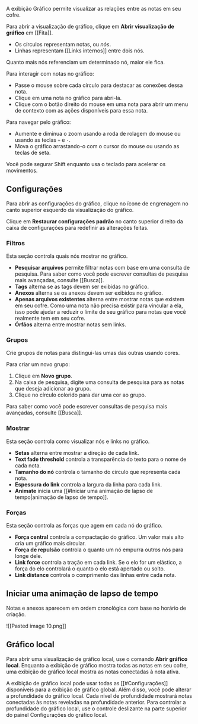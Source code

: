 A exibição Gráfico permite visualizar as relações entre as notas em seu cofre.

Para abrir a visualização de gráfico, clique em **Abrir visualização de gráfico** em [[Fita]].

- Os círculos representam notas, ou _nós_.
- Linhas representam [[Links internos]] entre dois nós.

Quanto mais nós referenciam um determinado nó, maior ele fica.

Para interagir com notas no gráfico:

- Passe o mouse sobre cada círculo para destacar as conexões dessa nota.
- Clique em uma nota no gráfico para abri-la.
- Clique com o botão direito do mouse em uma nota para abrir um menu de contexto com as ações disponíveis para essa nota.

Para navegar pelo gráfico:

- Aumente e diminua o zoom usando a roda de rolagem do mouse ou usando as teclas `+` e `-`.
- Mova o gráfico arrastando-o com o cursor do mouse ou usando as teclas de seta.

Você pode segurar Shift enquanto usa o teclado para acelerar os movimentos.

## Configurações

Para abrir as configurações do gráfico, clique no ícone de engrenagem no canto superior esquerdo da visualização do gráfico.

Clique em **Restaurar configurações padrão** no canto superior direito da caixa de configurações para redefinir as alterações feitas.

### Filtros

Esta seção controla quais nós mostrar no gráfico.

- **Pesquisar arquivos** permite filtrar notas com base em uma consulta de pesquisa. Para saber como você pode escrever consultas de pesquisa mais avançadas, consulte [[Busca]].
- **Tags** alterna se as tags devem ser exibidas no gráfico.
- **Anexos** alterna se os anexos devem ser exibidos no gráfico.
- **Apenas arquivos existentes** alterna entre mostrar notas que existem em seu cofre. Como uma nota não precisa existir para vincular a ela, isso pode ajudar a reduzir o limite de seu gráfico para notas que você realmente tem em seu cofre.
- **Órfãos** alterna entre mostrar notas sem links.

### Grupos

Crie grupos de notas para distingui-las umas das outras usando cores.

Para criar um novo grupo:

1. Clique em **Novo grupo**.
2. Na caixa de pesquisa, digite uma consulta de pesquisa para as notas que deseja adicionar ao grupo.
3. Clique no círculo colorido para dar uma cor ao grupo.

Para saber como você pode escrever consultas de pesquisa mais avançadas, consulte [[Busca]].

### Mostrar

Esta seção controla como visualizar nós e links no gráfico.

- **Setas** alterna entre mostrar a direção de cada link.
- **Text fade threshold** controla a transparência do texto para o nome de cada nota.
- **Tamanho do nó** controla o tamanho do círculo que representa cada nota.
- **Espessura do link** controla a largura da linha para cada link.
- **Animate** inicia uma [[#Iniciar uma animação de lapso de tempo|animação de lapso de tempo]].

### Forças

Esta seção controla as forças que agem em cada nó do gráfico.

- **Força central** controla a compactação do gráfico. Um valor mais alto cria um gráfico mais circular.
- **Força de repulsão** controla o quanto um nó empurra outros nós para longe dele.
- **Link force** controla a tração em cada link. Se o elo for um elástico, a força do elo controlará o quanto o elo está apertado ou solto.
- **Link distance** controla o comprimento das linhas entre cada nota.

## Iniciar uma animação de lapso de tempo

Notas e anexos aparecem em ordem cronológica com base no horário de criação.

![[Pasted image 10.png]]

## Gráfico local

Para abrir uma visualização de gráfico local, use o comando **Abrir gráfico local**. Enquanto a exibição de gráfico mostra todas as notas em seu cofre, uma exibição de gráfico local mostra as notas conectadas à nota ativa.

A exibição de gráfico local pode usar todas as [[#Configurações]] disponíveis para a exibição de gráfico global. Além disso, você pode alterar a profundidade do gráfico local. Cada nível de profundidade mostrará notas conectadas às notas reveladas na profundidade anterior. Para controlar a profundidade do gráfico local, use o controle deslizante na parte superior do painel Configurações do gráfico local.
